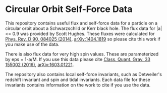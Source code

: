 # Circular Orbit Self-Force Data

This repository contains useful flux and self-force data for a particle on a circular orbit about a Schwarzschild or Kerr black hole. The flux data for |a| <= 0.9 was provided by Scott Hughes. These fluxes were calculated for [Phys. Rev. D 90, 084025 (2014)](https://journals.aps.org/prd/abstract/10.1103/PhysRevD.90.084025), [arXiv:1404.1819](https://arxiv.org/abs/1404.1819) so please cite this work if you make use of the data.

There is also flux data for very high spin values. These are parameterized by eps = 1-a/M. If you use this data please cite [Class. Quant. Grav. 33 155002 (2016)](http://iopscience.iop.org/article/10.1088/0264-9381/33/15/155002/meta), [arXiv:1603.01221](https://arxiv.org/abs/1603.01221).

The repository also contains local self-force invariants, such as Detweiler's redshift invariant and spin and tidal invariants. Each data file for these invariants contains information on the work to cite if you use the data.
